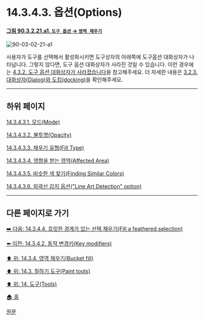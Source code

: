 # 14.3.4.3. 옵션(Options)

<a id="90-03-02-21-a1"></a>

#### [그림 90.3.2.21.a1. `도구 옵션` → `영역 채우기`](./90-03-02-21-bucket_fill.md#90-03-02-21-a1)
![90-03-02-21-a1](https://github.com/wonder13662/gimp/assets/15767104/3b83bc10-b637-4370-b9e5-e7ca4ffc882a)

사용자가 도구를 선택해서 활성화시키면 도구상자의 아래쪽에 도구옵션 대화상자가 나타납니다. 그렇지 않다면, 도구 옵션 대화상자가 사라진 것일 수 있습니다. 이런 경우에는 [4.3.2. 도구 옵션 대화상자가 사라졌습니다](./04-03-02-tool-options-dialog-is-missing.md)을 참고해주세요. 더 자세한 내용은 [3.2.3. 대화상자(Dialog)와 도킹(docking)](./03-02-03-00-dialogs-and-docking.md)을 확인해주세요.

***

## 하위 페이지

[14.3.4.3.1. 모드(Mode)](./14-03-04-03-01-mode.md)

[14.3.4.3.2. 불투명(Opacity)](./14-03-04-03-02-opacity.md)

[14.3.4.3.3. 채우기 유형(Fill Type)](./14-03-04-03-03-fill_type.md)

[14.3.4.3.4. 영향을 받는 영역(Affected Area)](./14-03-04-03-04-affected_area.md)

[14.3.4.3.5. 비슷한 색 찾기(Finding Similar Colors)](./14-03-04-03-05-finding_similar_colors.md)

[14.3.4.3.6. 외곽선 감지 옵션("Line Art Detection" option)](./14-03-04-03-06-line_art_detection_options.md)

***

## 다른 페이지로 가기

[➡️ 다음: 14.3.4.4. 흐릿한 경계가 있는 선택 채우기(Fill a feathered selection)](./14-03-04-04-fill_a_feathered_selection.md)

[⬅️ 이전: 14.3.4.2. 동작 변경키(Key modifiers)](./14-03-04-02-key_modifiers.md)

[⬆️ 위: 14.3.4. 영역 채우기(Bucket fill)](./14-03-04-00-bucket-fill.md)

[⬆️ 위: 14.3. 칠하기 도구(Paint tools)](./14-03-00-paint-tools.md)

[⬆️ 위: 14. 도구(Tools)](./14-00-tools.md)

[🏠 홈](./00-home.md)

[원문](https://docs.gimp.org/2.10/ko/gimp-tool-bucket-fill.html#idm12556)
